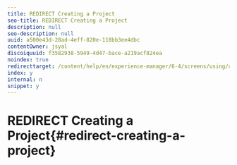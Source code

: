 ```yaml
---
title: REDIRECT Creating a Project
seo-title: REDIRECT Creating a Project
description: null
seo-description: null
uuid: a500e43d-28ad-4eff-820e-118bb3ee4dbc
contentOwner: jsyal
discoiquuid: f3582938-5949-4d47-bace-a219acf824ea
noindex: true
redirecttarget: /content/help/en/experience-manager/6-4/screens/using/creating-a-screens-project
index: y
internal: n
snippet: y
---
```


# REDIRECT Creating a Project{#redirect-creating-a-project}

